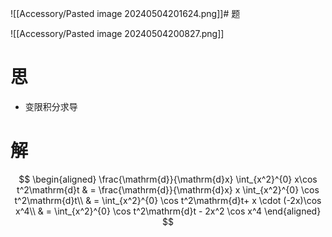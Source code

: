 ![[Accessory/Pasted image 20240504201624.png]]# 题

![[Accessory/Pasted image 20240504200827.png]]

# 思

- 变限积分求导

# 解

$$
\begin{aligned}
	\frac{\mathrm{d}}{\mathrm{d}x} \int_{x^2}^{0} x\cos t^2\mathrm{d}t
	& = \frac{\mathrm{d}}{\mathrm{d}x} x \int_{x^2}^{0} \cos t^2\mathrm{d}t\\
	& = \int_{x^2}^{0} \cos t^2\mathrm{d}t+ x \cdot (-2x)\cos x^4\\
	& = \int_{x^2}^{0} \cos t^2\mathrm{d}t - 2x^2 \cos x^4
\end{aligned}
$$
